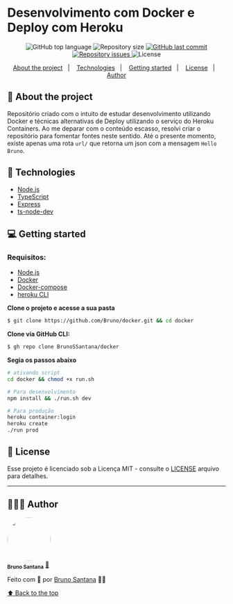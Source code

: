 # Desenvolvimento com Docker e Deploy com Heroku
<p align="center">
  <img alt="GitHub top language" src="https://img.shields.io/github/languages/top/BrunoSSantana/docker">
  
  <img alt="Repository size" src="https://img.shields.io/github/repo-size/BrunoSSantana/docker">
  
  <a href="https://github.com/BrunoSSantana/docker/commits/master">
    <img alt="GitHub last commit" src="https://img.shields.io/github/last-commit/BrunoSSantana/docker">
  </a>
  
  <a href="https://github.com/BrunoSSantana/docker/issues">
    <img alt="Repository issues" src="https://img.shields.io/github/issues/BrunoSSantana/docker">
  </a>
  
  <img alt="License" src="https://img.shields.io/github/license/BrunoSSantana/docker">
</p>

<p align="center">
  <a href="#-about-the-project">About the project</a>&nbsp;&nbsp;&nbsp;|&nbsp;&nbsp;&nbsp;
  <a href="#-technologies">Technologies</a>&nbsp;&nbsp;&nbsp;|&nbsp;&nbsp;&nbsp;
  <a href="#-getting-started">Getting started</a>&nbsp;&nbsp;&nbsp;|&nbsp;&nbsp;&nbsp;
  <a href="#-license">License</a>&nbsp;&nbsp;&nbsp;|&nbsp;&nbsp;&nbsp;
  <a href="#-author">Author</a>
</p>

## 📜 About the project

Repositório criado com o intuito de estudar desenvolvimento utilizando Docker e técnicas alternativas de Deploy utilizando o serviço do Heroku Containers. Ao me deparar com o conteúdo escasso, resolvi criar o repositório para fomentar fontes neste sentido. Até o presente momento, existe apenas uma rota `url/` que retorna um json com a mensagem `Hello Bruno`.

## 🚀 Technologies
- [Node.js](https://nodejs.org/en/)
- [TypeScript](https://www.typescriptlang.org/)
- [Express](https://expressjs.com/pt-br/)
- [ts-node-dev](https://www.npmjs.com/package/ts-node-dev)

## 💻 Getting started

### Requisitos:

- [Node.js](https://nodejs.org/en/)
- [Docker](https://www.docker.com/)
- [Docker-compose](https://docs.docker.com/compose/)
- [heroku CLI](https://devcenter.heroku.com/articles/heroku-cli)

**Clone o projeto e acesse a sua pasta**
```bash
$ git clone https://github.com/Bruno/docker.git && cd docker
```

**Clone via GitHub CLI:**
```bash
$ gh repo clone BrunoSSantana/docker
```

**Segia os passos abaixo**
```sh
# ativando script
cd docker && chmod +x run.sh

# Para desenvolvimento
npm install && ./run.sh dev

# Para produção
heroku container:login
heroku create
./run prod
```

## 📝 License

Esse projeto é licenciado sob a Licença MIT - consulte o [LICENSE](LICENSE) arquivo para detalhes.

---
## 👨🏻‍💻 Author
<a href="https://github.com/BrunoSSantana/">
 <img style="border-radius: 50%;" src="https://avatars.githubusercontent.com/u/61945340?s=400&u=882004ebbccf5ae04e55fe4b27a5e704c3a95bab&v=4" width="100px;" alt=""/>
 <br />
 <sub><b>Bruno Santana</b></sub></a> <a href="https://github.com/BrunoSSantana/" title="Rocketseat">🚀</a>

Feito com 💜 por [Bruno Santana](https://www.linkedin.com/in/bruno-santanas/) 👋🏽

[⬆ Back to the top](#-about-the-project)
